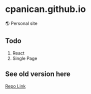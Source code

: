 # cpanican.github.io
🌎 Personal site

## Todo

1. React
2. Single Page

## See old version here

[Repo Link](https://github.com/cpanican/old-personal-site)
